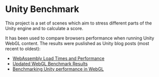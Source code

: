 # Unity Benchmark
This project is a set of scenes which aim to stress different parts of the Unity engine and to calculate a score.

It has been used to compare browsers performance when running Unity WebGL content. The results were puslished as Unity blog posts (most recent to oldest):

* [WebAssembly Load Times and Performance](https://blogs.unity3d.com/2018/09/17/webassembly-load-times-and-performance/)
* [Updated WebGL Benchmark Results](https://blogs.unity3d.com/2015/12/15/updated-webgl-benchmark-results/)
* [Benchmarking Unity performance in WebGL](https://blogs.unity3d.com/2014/10/07/benchmarking-unity-performance-in-webgl/)
